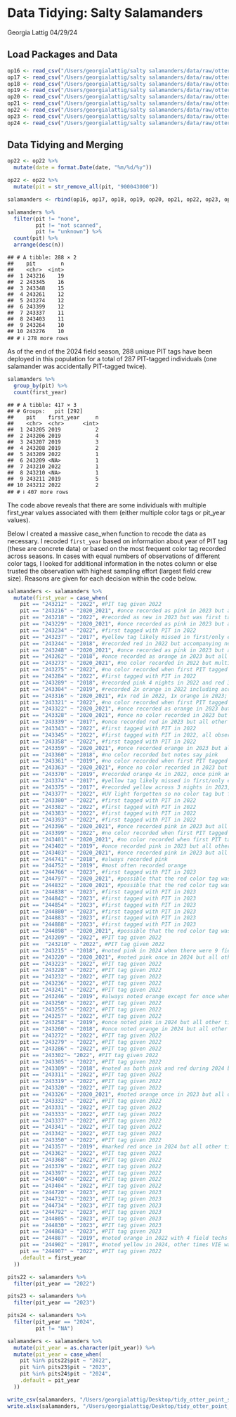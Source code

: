 Data Tidying: Salty Salamanders
================
Georgia Lattig
04/29/24

## Load Packages and Data

``` r
op16 <- read_csv("/Users/georgialattig/salty salamanders/data/raw/otter_point_REFORMATTED - 2016.csv")
op17 <- read_csv("/Users/georgialattig/salty salamanders/data/raw/otter_point_REFORMATTED - 2017.csv")
op18 <- read_csv("/Users/georgialattig/salty salamanders/data/raw/otter_point_REFORMATTED - 2018.csv")
op19 <- read_csv("/Users/georgialattig/salty salamanders/data/raw/otter_point_REFORMATTED - 2019.csv")
op20 <- read_csv("/Users/georgialattig/salty salamanders/data/raw/otter_point_REFORMATTED - 2020.csv")
op21 <- read_csv("/Users/georgialattig/salty salamanders/data/raw/otter_point_REFORMATTED - 2021.csv")
op22 <- read_csv("/Users/georgialattig/salty salamanders/data/raw/otter_point_REFORMATTED - 2022.csv")
op23 <- read_csv("/Users/georgialattig/salty salamanders/data/raw/otter_point_REFORMATTED - 2023.csv")
op24 <- read_csv("/Users/georgialattig/salty salamanders/data/raw/otter_point_REFORMATTED - 2024.csv")
```

## Data Tidying and Merging

``` r
op22 <- op22 %>% 
  mutate(date = format.Date(date, "%m/%d/%y"))
```

``` r
op22 <- op22 %>% 
  mutate(pit = str_remove_all(pit, "900043000"))
```

``` r
salamanders <- rbind(op16, op17, op18, op19, op20, op21, op22, op23, op24)
```

``` r
salamanders %>% 
  filter(pit != "none",
         pit != "not scanned",
         pit != "unknown") %>% 
  count(pit) %>% 
  arrange(desc(n))
```

    ## # A tibble: 288 × 2
    ##    pit        n
    ##    <chr>  <int>
    ##  1 243216    19
    ##  2 243345    16
    ##  3 243348    15
    ##  4 243261    12
    ##  5 243274    12
    ##  6 243399    12
    ##  7 243337    11
    ##  8 243403    11
    ##  9 243264    10
    ## 10 243276    10
    ## # ℹ 278 more rows

As of the end of the 2024 field season, 288 unique PIT tags have been
deployed in this population for a total of 287 PIT-tagged individuals
(one salamander was accidentally PIT-tagged twice).

``` r
salamanders %>% 
  group_by(pit) %>% 
  count(first_year)
```

    ## # A tibble: 417 × 3
    ## # Groups:   pit [292]
    ##    pit    first_year     n
    ##    <chr>  <chr>      <int>
    ##  1 243205 2019           2
    ##  2 243206 2019           4
    ##  3 243207 2019           3
    ##  4 243208 2019           2
    ##  5 243209 2022           1
    ##  6 243209 <NA>           1
    ##  7 243210 2022           1
    ##  8 243210 <NA>           1
    ##  9 243211 2019           5
    ## 10 243212 2022           2
    ## # ℹ 407 more rows

The code above reveals that there are some individuals with multiple
first_year values associated with them (either multiple color tags or
pit_year values).

Below I created a massive case_when function to recode the data as
necessary. I recoded `first_year` based on information about year of PIT
tag (these are concrete data) or based on the most frequent color tag
recorded across seasons. In cases with equal numbers of observations of
different color tags, I looked for additional information in the notes
column or else trusted the observation with highest sampling effort
(largest field crew size). Reasons are given for each decision within
the code below.

``` r
salamanders <- salamanders %>% 
  mutate(first_year = case_when(
    pit == "243212" ~ "2022", #PIT tag given 2022
    pit == "243216" ~ "2020_2021", #once recorded as pink in 2023 but all other times, across 2 seasons, red
    pit == "243218" ~ "2022", #recorded as new in 2023 but was first tagged with PIT in 2022; was NOT double-tagged
    pit == "243229" ~ "2020_2021", #once recorded as pink in 2023 but all other times, across 2 seasons, red
    pit == "243234" ~ "2022", #first tagged with PIT in 2022
    pit == "243237" ~ "2017", #yellow tag likely missed in first/only encounter in 2022, all other observations are yellow
    pit == "243244" ~ "2018", #recorded red in 2022 but accompanying notes read "kind of pink VIE" + recorded pink in 2023
    pit == "243248" ~ "2020_2021", #once recorded as pink in 2023 but all other times, across 2 seasons, red
    pit == "243262" ~ "2018", #once recorded as orange in 2023 but all other times, across nights, pink
    pit == "243273" ~ "2020_2021", #no color recorded in 2022 but multiple nights in 2023 recorded red
    pit == "243275" ~ "2022", #no color recorded when first PIT tagged 2022 nor all other times except one "yellow" in 2023 ***
    pit == "243284" ~ "2022", #first tagged with PIT in 2022
    pit == "243289" ~ "2018", #recorded pink 4 nights in 2022 and red 3 nights in 2023...
    pit == "243304" ~ "2019", #recorded 2x orange in 2022 including accompanying notes about the orange tag, 2023 "might not be pink, hard to tell"
    pit == "243316" ~ "2020_2021", #1x red in 2022, 1x orange in 2023; trusted 2022 observation due to larger field crew and "effort"
    pit == "243321" ~ "2022", #no color recorded when first PIT tagged 2022 nor other times except one "yellow" in 2023 ***
    pit == "243322" ~ "2020_2021", #once recorded as orange in 2023 but all other times, across nights, red
    pit == "243328" ~ "2020_2021", #once no color recorded in 2023 but all other times, across nights, red
    pit == "243339" ~ "2017", #once recorded red in 2023 but all other times, across nights, yellow
    pit == "243343" ~ "2022", #first tagged with PIT in 2022
    pit == "243345" ~ "2022", #first tagged with PIT in 2022, all observations no color except one orange record in 2023
    pit == "243358" ~ "2022", #first tagged with PIT in 2022
    pit == "243359" ~ "2020_2021", #once recorded orange in 2023 but all other times, across nights, red
    pit == "243360" ~ "2018", #no color recorded but notes say pink
    pit == "243361" ~ "2019", #no color recorded when first PIT tagged in 2022 nor other 2022 observations but twice recorded as orange in 2023
    pit == "243363" ~ "2020_2021", #once no color recorded in 2023 but all other times, across seasons, red
    pit == "243370" ~ "2019", #recorded orange 4x in 2022, once pink and twice red in 2023
    pit == "243374" ~ "2017", #yellow tag likely missed in first/only encounter in 2022, all other observations are yellow
    pit == "243375" ~ "2017", #recorded yellow across 3 nights in 2023, no colors recorded in all prior observations ***
    pit == "243377" ~ "2022", #UV light forgotten so no color tag but first tagged with PIT 2022
    pit == "243380" ~ "2022", #first tagged with PIT in 2022
    pit == "243382" ~ "2022", #first tagged with PIT in 2022
    pit == "243383" ~ "2022", #first tagged with PIT in 2022
    pit == "243393" ~ "2022", #first tagged with PIT in 2022
    pit == "243396" ~ "2020_2021", #once recorded pink in 2023 but all other times, across seasons, red
    pit == "243399" ~ "2022", #no color recorded when first PIT tagged in 2022 nor all other 2022 observations except 2x recorded as red in 2023 with accompanying notes "may not be red"
    pit == "243401" ~ "2020_2021", #no color recorded when first PIT tagged in 2022 and only once recorded "red" but additional notes from another night say "has color tag but couldn't read it" ***
    pit == "243402" ~ "2019", #once recorded pink in 2023 but all other times, across nights, orange
    pit == "243403" ~ "2020_2021", #once recorded pink in 2023 but all other times, across seasons, red
    pit == "244741" ~ "2018", #always recorded pink
    pit == "244752" ~ "2019", #most often recorded orange
    pit == "244766" ~ "2023", #first tagged with PIT in 2023
    pit == "244797" ~ "2020_2021", #possible that the red color tag was missed when first PIT tagged 2023
    pit == "244832" ~ "2020_2021", #possible that the red color tag was missed when first PIT tagged 2023, all other times red
    pit == "244838" ~ "2023", #first tagged with PIT in 2023
    pit == "244842" ~ "2023", #first tagged with PIT in 2023
    pit == "244854" ~ "2023", #first tagged with PIT in 2023
    pit == "244880" ~ "2023", #first tagged with PIT in 2023
    pit == "244883" ~ "2023", #first tagged with PIT in 2023
    pit == "244888" ~ "2023", #first tagged with PIT in 2023
    pit == "244898" ~ "2020_2021", #possible that the red color tag was missed when first PIT tagged 2023, all other times red
    pit == "243209" ~ "2022", #PIT tag given 2022
    pit ==  "243210" ~ "2022", #PIT tag given 2022
    pit == "243215" ~ "2018", #noted pink in 2024 when there were 9 field techs present,noted red in 2022
    pit == "243220" ~ "2020_2021", #noted pink once in 2024 but all other times red
    pit == "243223" ~ "2022", #PIT tag given 2022
    pit == "243228" ~ "2022", #PIT tag given 2022
    pit == "243232" ~ "2022", #PIT tag given 2022
    pit == "243236" ~ "2022", #PIT tag given 2022
    pit == "243241" ~ "2022", #PIT tag given 2022
    pit == "243246" ~ "2019", #always noted orange except for once when no VIE was detected
    pit == "243250" ~ "2022", #PIT tag given 2022 
    pit == "243255" ~ "2022", #PIT tag given 2022  
    pit == "243257" ~ "2022", #PIT tag given 2022 
    pit == "243258" ~ "2019", #once noted pink in 2024 but all other times orange
    pit == "243260" ~ "2018", #once noted orange in 2024 but all other times pink
    pit == "243272" ~ "2022", #PIT tag given 2022
    pit == "243279" ~ "2022", #PIT tag given 2022
    pit == "243286" ~ "2022", #PIT tag given 2022
    pit == "243302"~ "2022", #PIT tag given 2022
    pit == "243305" ~ "2022", #PIT tag given 2022
    pit == "243309" ~ "2018", #noted as both pink and red during 2024 but pink when there was a crew of 9 field techs at OP
    pit == "243311" ~ "2022", #PIT tag given 2022
    pit == "243319" ~ "2022", #PIT tag given 2022
    pit == "243320" ~ "2022", #PIT tag given 2022
    pit == "243326" ~ "2020_2021", #noted orange once in 2023 but all other times red
    pit == "243332" ~ "2022", #PIT tag given 2022
    pit == "243331" ~ "2022", #PIT tag given 2022
    pit == "243333" ~ "2022", #PIT tag given 2022
    pit == "243337" ~ "2022", #PIT tag given 2022
    pit == "243341" ~ "2022", #PIT tag given 2022
    pit == "243342" ~ "2022", #PIT tag given 2022
    pit == "243350" ~ "2022", #PIT tag given 2022
    pit == "243357" ~ "2019", #marked red once in 2024 but all other times red
    pit == "243362" ~ "2022", #PIT tag given 2022
    pit == "243368" ~ "2022", #PIT tag given 2022
    pit == "243379" ~ "2022", #PIT tag given 2022
    pit == "243397" ~ "2022", #PIT tag given 2022
    pit == "243400" ~ "2022", #PIT tag given 2022
    pit == "243404" ~ "2022", #PIT tag given 2022
    pit == "244720" ~ "2023", #PIT tag given 2023
    pit == "244732" ~ "2023", #PIT tag given 2023
    pit == "244734" ~ "2023", #PIT tag given 2023
    pit == "244792" ~ "2023", #PIT tag given 2023
    pit == "244805" ~ "2023", #PIT tag given 2023
    pit == "244830" ~ "2023", #PIT tag given 2023
    pit == "244863" ~ "2023", #PIT tag given 2023
    pit == "244887" ~ "2019", #noted orange in 2022 with 4 field techs present, red in 2024 with 3 field techs
    pit == "244902" ~ "2017", #noted yellow in 2024, other times VIE was not detected
    pit == "244907" ~ "2022", #PIT tag given 2022 
    .default = first_year
  ))
```

``` r
pits22 <- salamanders %>% 
  filter(pit_year == "2022")

pits23 <- salamanders %>% 
  filter(pit_year == "2023")

pits24 <- salamanders %>% 
  filter(pit_year == "2024",
         pit != "NA")
```

``` r
salamanders <- salamanders %>%
  mutate(pit_year = as.character(pit_year)) %>% 
  mutate(pit_year = case_when(
    pit %in% pits22$pit ~ "2022",
    pit %in% pits23$pit ~ "2023",
    pit %in% pits24$pit ~ "2024",
    .default = pit_year
  ))
```

``` r
write_csv(salamanders, "/Users/georgialattig/Desktop/tidy_otter_point_salamanders.csv")
write.xlsx(salamanders, "/Users/georgialattig/Desktop/tidy_otter_point_salamanders.xlsx")
```
